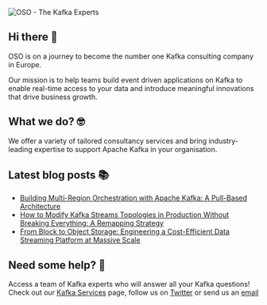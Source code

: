 ![OSO - The Kafka Experts](https://user-images.githubusercontent.com/307475/222356964-8f3e2c6d-46c7-40ee-8a96-22f853ce7b8f.png)

## Hi there 👋
OSO is on a journey to become the number one Kafka consulting company in Europe.

Our mission is to help teams build event driven applications on Kafka to enable real-time access to your data and introduce meaningful innovations that drive business growth. 

## What we do? 🤓
We offer a variety of tailored consultancy services and bring industry-leading expertise to support Apache Kafka in your organisation.

## Latest blog posts 📚
<!-- BLOG-POST-LIST:START -->
- [Building Multi-Region Orchestration with Apache Kafka: A Pull-Based Architecture](https://oso.sh/blog/kafka-multi-region-orchestration-architecture-pull-based-workflows/)
- [How to Modify Kafka Streams Topologies in Production Without Breaking Everything: A Remapping Strategy](https://oso.sh/blog/kafka-streams-topology-changes-zero-downtime-remapping/)
- [From Block to Object Storage: Engineering a Cost-Efficient Data Streaming Platform at Massive Scale](https://oso.sh/blog/kafka-object-storage-cost-optimization-disaggregated-architecture/)
<!-- BLOG-POST-LIST:END -->

## Need some help? 🤔
Access a team of Kafka experts who will answer all your Kafka questions! Check out our [Kafka Services](https://oso.sh/kafka-services/) page, follow us on [Twitter](https://twitter.com/osodevops) or send us an [email](mailto:enquiries@oso.sh)
